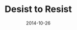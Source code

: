 ---
title: "Desist to Resist"
speaker: "Barry Gin"
date: "2014-10-26"
sermonUrl: "//35.190.93.184/sermons/20141026_sunday_pastor_barry_gin_desist_to_resist.mp3"
---